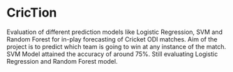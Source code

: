 # CricTion
Evaluation of different prediction models like Logistic Regression, SVM and Random Forest for in-play forecasting of Cricket ODI matches. Aim of the project is to predict which team is going to win at any instance of the match. SVM Model attained the accuracy of around 75%.
Still evaluating Logistic Regression and Random Forest model.
